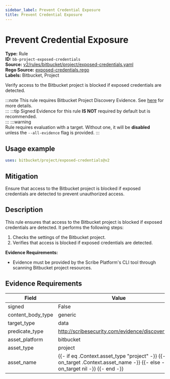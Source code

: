 ```yaml
---
sidebar_label: Prevent Credential Exposure
title: Prevent Credential Exposure
---  
```

# Prevent Credential Exposure  
**Type:** Rule  
**ID:** `bb-project-exposed-credentials`  
**Source:** [v2/rules/bitbucket/project/exposed-credentials.yaml](https://github.com/scribe-public/sample-policies/blob/main/v2/rules/bitbucket/project/exposed-credentials.yaml)  
**Rego Source:** [exposed-credentials.rego](https://github.com/scribe-public/sample-policies/blob/main/v2/rules/bitbucket/project/exposed-credentials.rego)  
**Labels:** Bitbucket, Project  

Verify access to the Bitbucket project is blocked if exposed credentials are detected.

:::note 
This rule requires Bitbucket Project Discovery Evidence. See [here](/docs/platforms/discover#bitbucket-discovery) for more details.  
::: 
:::tip 
Signed Evidence for this rule **IS NOT** required by default but is recommended.  
::: 
:::warning  
Rule requires evaluation with a target. Without one, it will be **disabled** unless the `--all-evidence` flag is provided.
::: 

## Usage example

```yaml
uses: bitbucket/project/exposed-credentials@v2
```

## Mitigation  
Ensure that access to the Bitbucket project is blocked if exposed credentials are detected to prevent unauthorized access.


## Description  
This rule ensures that access to the Bitbucket project is blocked if exposed credentials are detected.
It performs the following steps:

1. Checks the settings of the Bitbucket project.
2. Verifies that access is blocked if exposed credentials are detected.

**Evidence Requirements:**
- Evidence must be provided by the Scribe Platform's CLI tool through scanning Bitbucket project resources.

## Evidence Requirements  
| Field | Value |
|-------|-------|
| signed | False |
| content_body_type | generic |
| target_type | data |
| predicate_type | http://scribesecurity.com/evidence/discovery/v0.1 |
| asset_platform | bitbucket |
| asset_type | project |
| asset_name | {{- if eq .Context.asset_type "project" -}} {{- on_target .Context.asset_name -}} {{- else -}} {{- on_target nil -}} {{- end -}} |


